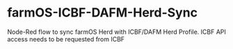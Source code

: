 # farmOS-ICBF-DAFM-Herd-Sync

Node-Red flow to sync farmOS Herd with ICBF/DAFM Herd Profile. ICBF API access needs to be requested from ICBF 
